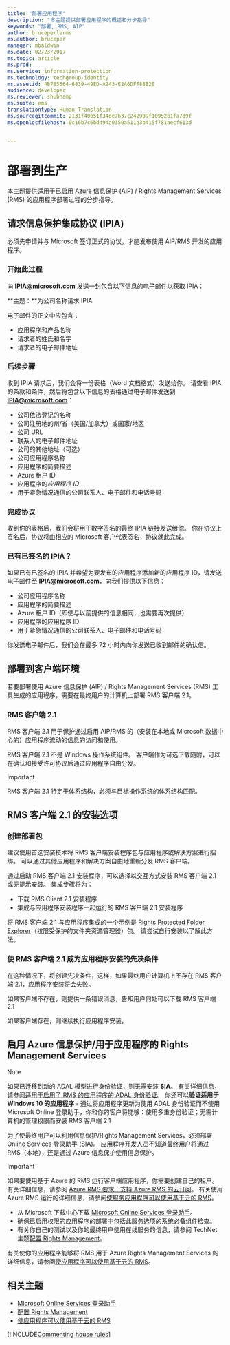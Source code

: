 ```yaml
---
title: "部署应用程序"
description: "本主题提供部署应用程序的概述和分步指导"
keywords: "部署, RMS, AIP"
author: bruceperlerms
ms.author: bruceper
manager: mbaldwin
ms.date: 02/23/2017
ms.topic: article
ms.prod: 
ms.service: information-protection
ms.technology: techgroup-identity
ms.assetid: 4B785564-6839-49ED-A243-E2A6DFF88B2E
audience: developer
ms.reviewer: shubhamp
ms.suite: ems
translationtype: Human Translation
ms.sourcegitcommit: 2131f40b51f34de7637c242909f10952b1fa7d9f
ms.openlocfilehash: 0c16b7c6bd494a0350a511a3b415f781aecf613d


---
```

# <a name="deploy-into-production"></a>部署到生产

本主题提供适用于已启用 Azure 信息保护 (AIP) / Rights Management Services (RMS) 的应用程序部署过程的分步指导。

## <a name="request-an-information-protection-integration-agreement-ipia"></a>请求信息保护集成协议 (IPIA)
必须先申请并与 Microsoft 签订正式的协议，才能发布使用 AIP/RMS 开发的应用程序。

### <a name="begin-the-process"></a>开始此过程
向 **IPIA@microsoft.com** 发送一封包含以下信息的电子邮件以获取 IPIA：

**主题：**为公司名称请求 IPIA

电子邮件的正文中应包含：
- 应用程序和产品名称
- 请求者的姓氏和名字
- 请求者的电子邮件地址

### <a name="next-steps"></a>后续步骤
收到 IPIA 请求后，我们会将一份表格（Word 文档格式）发送给你。
请查看 IPIA 的条款和条件，然后将包含以下信息的表格通过电子邮件发送到 **IPIA@microsoft.com**：
- 公司依法登记的名称
- 公司注册地的州/省（美国/加拿大）或国家/地区
- 公司 URL
- 联系人的电子邮件地址
- 公司的其他地址（可选）
- 公司应用程序名称
- 应用程序的简要描述
- Azure 租户 ID
- 应用程序的*应用程序 ID*
- 用于紧急情况通信的公司联系人、电子邮件和电话号码

### <a name="completing-the-agreement"></a>完成协议
收到你的表格后，我们会将用于数字签名的最终 IPIA 链接发送给你。 你在协议上签名后，协议将由相应的 Microsoft 客户代表签名，协议就此完成。

### <a name="already-have-a-signed-ipia"></a>已有已签名的 IPIA？
如果已有已签名的 IPIA 并希望为要发布的应用程序添加新的应用程序 ID，请发送电子邮件至 **IPIA@microsoft.com**，向我们提供以下信息：
- 公司应用程序名称
- 应用程序的简要描述
- Azure 租户 ID（即使与以前提供的信息相同，也需要再次提供）
- 应用程序的应用程序 ID
- 用于紧急情况通信的公司联系人、电子邮件和电话号码

你发送电子邮件后，我们会在最多 72 小时内向你发送已收到邮件的确认信。

## <a name="deploying-to-the-client-environment"></a>部署到客户端环境

若要部署使用 Azure 信息保护 (AIP) / Rights Management Services (RMS) 工具生成的应用程序，需要在最终用户的计算机上部署 RMS 客户端 2.1。

### <a name="rms-client-21"></a>RMS 客户端 2.1
RMS 客户端 2.1 用于保护通过启用 AIP/RMS 的（安装在本地或 Microsoft 数据中心的）应用程序流动的信息的访问和使用。

RMS 客户端 2.1 不是 Windows 操作系统组件。 客户端作为可选下载随附，可以在确认和接受许可协议后通过应用程序自由分发。

> [!IMPORTANT]
> RMS 客户端 2.1 特定于体系结构，必须与目标操作系统的体系结构匹配。


## <a name="rms-client-21-installation-options"></a>RMS 客户端 2.1 的安装选项

### <a name="creating-your-deployment-package"></a>创建部署包

建议使用首选安装技术将 RMS 客户端安装程序包与应用程序或解决方案进行捆绑。 可以通过其他应用程序和解决方案自由地重新分发 RMS 客户端。

通过启动 RMS 客户端 2.1 安装程序，可以选择以交互方式安装 RMS 客户端 2.1 或无提示安装。 集成步骤将为：

-   下载 RMS Client 2.1 安装程序
-   集成与应用程序安装程序一起运行的 RMS 客户端 2.1 安装程序

将 RMS 客户端 2.1 与应用程序集成的一个示例是 [Rights Protected Folder Explorer](https://technet.microsoft.com/en-us/library/rights-protected-folder-explorer(v=ws.10).aspx)（权限受保护的文件夹资源管理器）包。 请尝试自行安装以了解此方法。

### <a name="make-rms-client-21-a-pre-requisite-for-your-application-install"></a>使 RMS 客户端 2.1 成为应用程序安装的先决条件

在这种情况下，将创建先决条件，这样，如果最终用户计算机上不存在 RMS 客户端 2.1，应用程序安装将会失败。

如果客户端不存在，则提供一条错误消息，告知用户何处可以下载 RMS 客户端 2.1

如果客户端存在，则继续执行应用程序安装。

## <a name="enabling-azure-information-protection--rights-management-services-with-your-application"></a>启用 Azure 信息保护/用于应用程序的 Rights Management Services

> [!NOTE]
> 如果已迁移到新的 ADAL 模型进行身份验证，则无需安装 **SIA**。 有关详细信息，请参阅[适用于启用了 RMS 的应用程序的 ADAL 身份验证](adal-auth.md)。
> 你还可以**验证适用于 Windows 10 的应用程序** - 通过将应用程序更新为使用 ADAL 身份验证而不使用 Microsoft Online 登录助手，你和你的客户将能够：使用多重身份验证；无需计算机的管理权限而安装 RMS 客户端 2.1


为了使最终用户可以利用信息保护/Rights Management Services，必须部署 Online Services 登录助手 (SIA)。 应用程序开发人员不知道最终用户将通过 RMS（本地），还是通过 Azure 信息保护使用信息保护。


> [!IMPORTANT]
> 如果要使用基于 Azure 的 RMS 运行客户端应用程序，你需要创建自己的租户。 有关详细信息，请参阅 [Azure RMS 要求：支持 Azure RMS 的云订阅](../get-started/requirements-subscriptions.md)。
> 有关使用 Azure RMS 运行的详细信息，请参阅[使服务应用程序可以使用基于云的 RMS](how-to-use-file-api-with-aadrm-cloud.md)。

-   从 Microsoft 下载中心下载 [Microsoft Online Services 登录助手](http://www.microsoft.com/en-us/download/details.aspx?id=28177)。
-   确保已启用权限的应用程序的部署中包括此服务选项的系统必备组件检查。
-   有关你自己的测试以及你的最终用户使用在线服务的信息，请参阅 TechNet 主题[配置 Rights Management](https://TechNet.Microsoft.Com/en-us/library/jj585002.aspx)。

有关使你的应用程序能够将 RMS 用于 Azure Rights Management Services 的详细信息，请参阅[使应用程序可以使用基于云的 RMS](how-to-use-file-api-with-aadrm-cloud.md)。

## <a name="related-topics"></a>相关主题

* [Microsoft Online Services 登录助手](http://www.microsoft.com/en-us/download/details.aspx?id=28177)
* [配置 Rights Management](https://TechNet.Microsoft.Com/en-us/library/jj585002.aspx)
* [使应用程序可以使用基于云的 RMS](how-to-use-file-api-with-aadrm-cloud.md)

[!INCLUDE[Commenting house rules](../includes/houserules.md)]


<!--HONumber=Feb17_HO4-->


